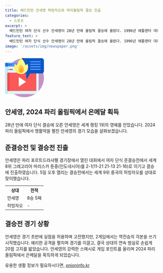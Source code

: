 ```yaml
---
title: 배드민턴 안세영 허빙자오와 파리올림픽 결승 진출
categories:
  - 스포츠
excerpt: >
  배드민턴 여자 단식 선수 안세영이 28년 만에 올림픽 결승에 올랐다. 1996년 애틀랜타 대회 이후 처음으로 이루어진 일이다. 안세영은 2024 파리 올림픽 준결승에서 그레고리아 마리스카 툰중을 이기고, 결승에서 중국의 허빙자오와 맞붙게 됐다. 결승전에서 안세영이 8승 5패로 상대 전적에서 앞서는 가운데, 2게임에서 역전승의 각본을 써내렸다. 헤어핀 후 푸시 득점으로 게임 포인트를 따내며, 2024 파리 올림픽에서 은메달을 획득했다.
feature_text: >
  배드민턴 여자 단식 선수 안세영이 28년 만에 올림픽 결승에 올랐다. 1996년 애틀랜타 대회 이후 처음으로 이루어진 일이다. 안세영은 2024 파리 올림픽 준결승에서 그레고리아 마리스카 툰중을 이기고, 결승에서 중국의 허빙자오와 맞붙게 됐다. 결승전에서 안세영이 8승 5패로 상대 전적에서 앞서는 가운데, 2게임에서 역전승의 각본을 써내렸다. 헤어핀 후 푸시 득점으로 게임 포인트를 따내며, 2024 파리 올림픽에서 은메달을 획득했다.
image: '/assets/img/newspaper.png'
---
```


<p><img src="/assets/img/news.png" alt="rentncar 속보" /></p>

<h2 data-ke-size="size26">안세영, 2024 파리 올림픽에서 은메달 획득</h2>

<p data-ke-size="size16">28년 만에 여자 단식 결승에 오른 안세영은 세계 랭킹 1위의 영예를 안았습니다. 2024 파리 올림픽에서 맹활약을 펼친 안세영의 경기 모습을 살펴보겠습니다.</p>

<h2 data-ke-size="size26">준결승전 및 결승전 진출</h2>

<p data-ke-size="size16">안세영은 파리 포르트드라샤펠 경기장에서 열린 대회에서 여자 단식 준결승전에서 세계 8위 그레고리아 마리스카 툰중(인도네시아)를 2-1(11-21 21-13 21-16)로 이기고 결승에 진출하였습니다. 5일 오후 열리는 결승전에서는 세계 9위 중국의 허빙자오를 상대로 맞이했습니다.</p>

<table>
  <tr>
    <th>상대</th>
    <th>전적</th>
  </tr>
  <tr>
    <td>안세영</td>
    <td>8승 5패</td>
  </tr>
  <tr>
    <td>허빙자오</td>
    <td>-</td>
  </tr>
</table>

<h2 data-ke-size="size26">결승전 경기 상황</h2>

<p data-ke-size="size16">안세영은 경기 초반에 실점을 허용하며 고전했지만, 2게임에서는 역전승의 각본을 쓰기 시작했습니다. 예리한 공격을 펼치며 경기를 이끌고, 결국 상대의 연속 범실로 손쉽게 20점 고지를 밟았습니다. 안세영의 강력한 스매시로 게임 포인트를 올리며 2024 파리 올림픽에서 은메달을 획득하게 되었습니다.</p>
유용한 생활 정보가 필요하시다면, <a href="https://onioninfo.kr" rel="dofollow">onioninfo.kr</a>


